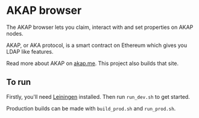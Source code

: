 # AKAP browser

The AKAP browser lets you claim, interact with and set properties on AKAP nodes.

AKAP, or AKA protocol, is a smart contract on Ethereum which gives you LDAP like features.

Read more about AKAP on [akap.me](https://akap.me). This project also builds that site.

## To run

Firstly, you'll need [Leiningen](https://leiningen.org/) installed. Then run `run_dev.sh` to get started.

Production builds can be made with `build_prod.sh` and `run_prod.sh`.
